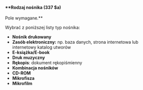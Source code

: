 #### **Rodzaj nośnika (337 $a)  
Pole wymagane.**  

Wybrać z poniższej listy typ nośnika:

- **Nośnik drukowany**  
- **Zasób elektroniczny:** np. baza danych, strona internetowa lub internetowy katalog utworów  
- **E-książka/E-book**
- **Druk muzyczny**  
- **Rękopis**: dokument rękopiśmienny  
- **Kombinacja nośników**  
- **CD-ROM**
- **Mikrofisza**
- **Mikrofilm**